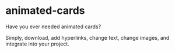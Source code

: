 # animated-cards
Have you ever needed animated cards?

Simply, download, add hyperlinks, change text, change images, and integrate into your project.
